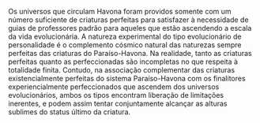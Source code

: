 ﻿Os universos que circulam Havona foram providos somente com um número suficiente de criaturas perfeitas para satisfazer à necessidade de guias de professores padrão para aqueles que estão ascendendo a escala da vida evolucionária. A natureza experimental do tipo evolucionário de personalidade é o complemento cósmico natural das naturezas sempre perfeitas das criaturas do Paraíso-Havona. Na realidade, tanto as criaturas perfeitas quanto as perfeccionadas são incompletas no que respeita à totalidade finita. Contudo, na associação complementar das criaturas existencialmente perfeitas do sistema Paraíso-Havona com os finalitores experiencialmente perfeccionados que ascendem dos universos evolucionários, ambos os tipos encontram liberação de limitações inerentes, e podem assim tentar conjuntamente alcançar as alturas sublimes do status último da criatura.